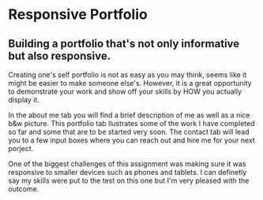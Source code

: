 # Responsive Portfolio

## Building a portfolio that's not only informative but also responsive.

Creating one's self portfolio is not as easy as you may think, seems like it might be easier to make someone else's. However, it is a great opportunity to demonstrate your work and show off your skills by HOW you actually display it. 

 
In the about me tab you will find a brief description of me as well as a nice b&w picture.
This portfolio tab llustrates some of the work I have completed so far and some that are to be started very soon. 
The contact tab will lead you to a few input boxes where you can reach out and hire me for your next porject.


One of the biggest challenges of this assignment was making sure it was responsive to smaller devices such as phones and tablets. I can definetly say my skills were put to the test on this one but I'm very pleased with the outcome.
